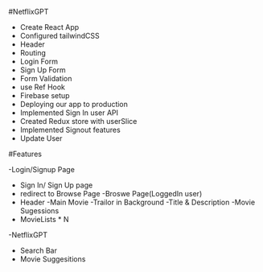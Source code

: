 #NetflixGPT

- Create React App
- Configured tailwindCSS
- Header
- Routing
- Login Form
- Sign Up Form
- Form Validation
- use Ref Hook
- Firebase setup
- Deploying our app to production
- Implemented Sign In user API
- Created Redux store with userSlice
- Implemented Signout features
- Update User


#Features

-Login/Signup Page

- Sign In/ Sign Up page
- redirect to Browse Page
  -Broswe Page(LoggedIn user)
- Header
  -Main Movie
  -Trailor in Background
  -Title & Description
  -Movie Sugessions
- MovieLists \* N

-NetflixGPT

- Search Bar
- Movie Suggesitions
